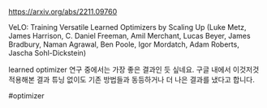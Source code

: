 https://arxiv.org/abs/2211.09760

VeLO: Training Versatile Learned Optimizers by Scaling Up (Luke Metz, James Harrison, C. Daniel Freeman, Amil Merchant, Lucas Beyer, James Bradbury, Naman Agrawal, Ben Poole, Igor Mordatch, Adam Roberts, Jascha Sohl-Dickstein)

learned optimizer 연구 중에서는 가장 좋은 결과인 듯 싶네요. 구글 내에서 이것저것 적용해본 결과 튜닝 없이도 기존 방법들과 동등하거나 더 나은 결과를 냈다고 합니다.

#optimizer 